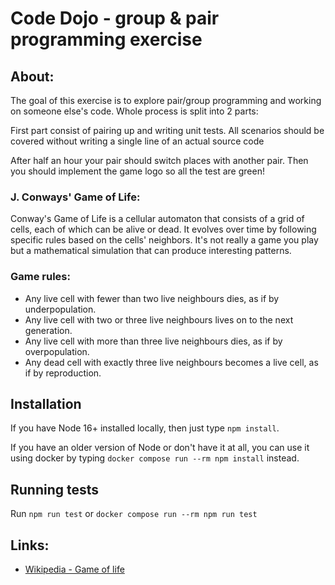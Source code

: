 # Code Dojo - group & pair programming exercise

## About:
The goal of this exercise is to explore pair/group programming and working on someone else's code. Whole process
is split into 2 parts:

First part consist of pairing up and writing unit tests. All scenarios should be covered without writing a single line
of an actual source code

After half an hour your pair should switch places with another pair. Then you should implement the game logo so all
the test are green!

### J. Conways' Game of Life:

Conway's Game of Life is a cellular automaton that consists of a grid of cells, each of which can be alive or dead.
It evolves over time by following specific rules based on the cells' neighbors.
It's not really a game you play but a mathematical simulation that can produce interesting patterns.

### Game rules:
* Any live cell with fewer than two live neighbours dies, as if by underpopulation.
* Any live cell with two or three live neighbours lives on to the next generation.
* Any live cell with more than three live neighbours dies, as if by overpopulation.
* Any dead cell with exactly three live neighbours becomes a live cell, as if by reproduction.

## Installation
If you have Node 16+ installed locally, then just type
`npm install`. 

If you have an older version of Node or don't have it at all, you can use it using docker
by typing `docker compose run --rm npm install` instead.

## Running tests
Run `npm run test` or `docker compose run --rm npm run test`

## Links:
* [Wikipedia - Game of life](https://en.wikipedia.org/wiki/Conway%27s_Game_of_Life)